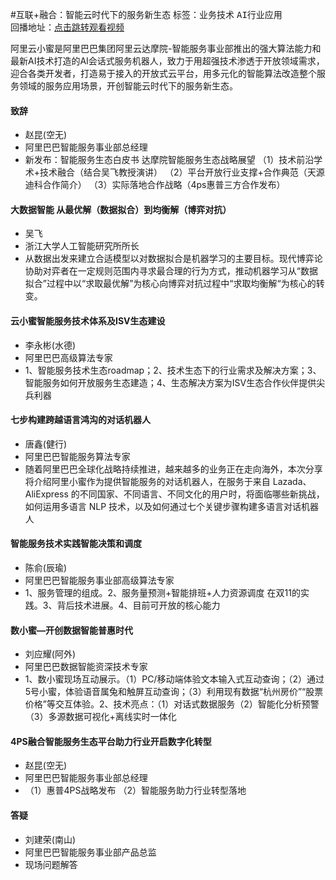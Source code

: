 #互联+融合：智能云时代下的服务新生态标签：<kbd>业务技术</kbd> <kbd>AI行业应用</kbd><br>回播地址：[点击跳转观看视频](https://alhlsvodhls08.e.vhall.com/mp4record/Interconnection+Fusion.mp4)阿里云小蜜是阿里巴巴集团阿里云达摩院-智能服务事业部推出的强大算法能力和最新AI技术打造的AI会话式服务机器人，致力于用超强技术渗透于开放领域需求，迎合各类开发者，打造易于接入的开放式云平台，用多元化的智能算法改造整个服务领域的服务应用场景，开创智能云时代下的服务新生态。#### 致辞* 赵昆(空无)* 阿里巴巴智能服务事业部总经理*  新发布：智能服务生态白皮书 达摩院智能服务生态战略展望 （1）技术前沿学术+技术融合（结合吴飞教授演讲） （2）平台开放行业支撑+合作典范（天源迪科合作简介） （3）实际落地合作战略（4ps惠普三方合作发布）#### 大数据智能 从最优解（数据拟合）到均衡解（博弈对抗）* 吴飞* 浙江大学人工智能研究所所长*  从数据出发来建立合适模型以对数据拟合是机器学习的主要目标。现代博弈论协助对弈者在一定规则范围内寻求最合理的行为方式，推动机器学习从“数据拟合”过程中以“求取最优解”为核心向博弈对抗过程中“求取均衡解“为核心的转变。#### 云小蜜智能服务技术体系及ISV生态建设* 李永彬(水德)* 阿里巴巴高级算法专家* 1、智能服务技术生态roadmap；2、技术生态下的行业需求及解决方案；3、智能服务如何开放服务生态建造；4、生态解决方案为ISV生态合作伙伴提供尖兵利器#### 七步构建跨越语言鸿沟的对话机器人* 唐鑫(健行)* 阿里巴巴智能服务算法专家*  随着阿里巴巴全球化战略持续推进，越来越多的业务正在走向海外，本次分享将介绍阿里小蜜作为提供智能服务的对话机器人，在服务于来自 Lazada、AliExpress 的不同国家、不同语言、不同文化的用户时，将面临哪些新挑战，如何运用多语言 NLP 技术，以及如何通过七个关键步骤构建多语言对话机器人#### 智能服务技术实践智能决策和调度* 陈俞(辰瑜)* 阿里巴巴智能服务事业部高级算法专家* 1、服务管理的组成。2、服务量预测+智能排班+人力资源调度 在双11的实践。3、背后技术进展。4、目前可开放的核心能力#### 数小蜜—开创数据智能普惠时代* 刘应耀(阿外)* 阿里巴巴数据智能资深技术专家*  1、数小蜜现场互动展示。（1）PC/移动端体验文本输入式互动查询；（2）通过5号小蜜，体验语音属兔和触屏互动查询；（3）利用现有数据“杭州房价”“股票价格”等交互体验。2、技术亮点：（1）对话式数据服务（2）智能化分析预警（3）多源数据可视化+离线实时一体化#### 4PS融合智能服务生态平台助力行业开启数字化转型* 赵昆(空无)* 阿里巴巴智能服务事业部总经理* （1）惠普4PS战略发布  （2）智能服务助力行业转型落地#### 答疑* 刘建荣(南山)* 阿里巴巴智能服务事业部产品总监* 现场问题解答